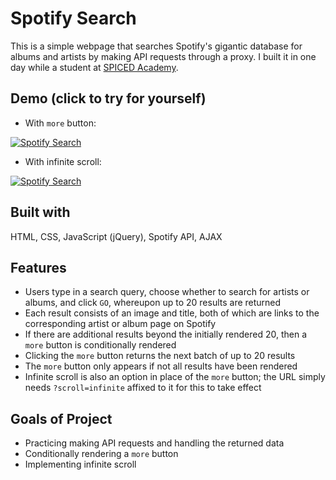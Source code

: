 # Spotify Search

This is a simple webpage that searches Spotify's gigantic database for albums and artists by making API requests through a proxy. I built it in one day while a student at [SPICED Academy](https://spiced.academy/program/full-stack-web-development/).

## Demo (click to try for yourself)

-   With `more` button:

[![Spotify Search](spotify-search-more-button.gif)](https://thenightshadefamily.github.io/spotify-search/)

-   With infinite scroll:

[![Spotify Search](spotify-search-infinite-scroll.gif)](https://thenightshadefamily.github.io/spotify-search/)

## Built with

HTML, CSS, JavaScript (jQuery), Spotify API, AJAX

## Features

-   Users type in a search query, choose whether to search for artists or albums, and click `GO`, whereupon up to 20 results are returned
-   Each result consists of an image and title, both of which are links to the corresponding artist or album page on Spotify
-   If there are additional results beyond the initially rendered 20, then a `more` button is conditionally rendered
-   Clicking the `more` button returns the next batch of up to 20 results
-   The `more` button only appears if not all results have been rendered
-   Infinite scroll is also an option in place of the `more` button; the URL simply needs `?scroll=infinite` affixed to it for this to take effect

## Goals of Project

-   Practicing making API requests and handling the returned data
-   Conditionally rendering a `more` button
-   Implementing infinite scroll

